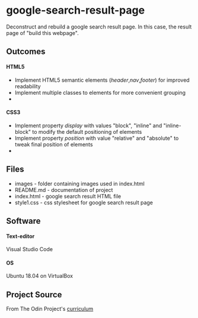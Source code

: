 # google-search-result-page
Deconstruct and rebuild a google search result page. In this case, the result page of "build this webpage".

## Outcomes
#### HTML5
* Implement HTML5 semantic elements (*header*,*nav*,*footer*) for improved readability
* Implement multiple classes to elements for more convenient grouping
* 
#### CSS3
* Implement property *display* with values "block", "inline" and "inline-block" to modify the default positioning of elements
* Implement property *position* with value "relative" and "absolute" to tweak final position of elements
* 

## Files
* images - folder containing images used in index.html
* README.md - documentation of project
* index.html - google search result HTML file
* style1.css - css stylesheet for google search result page

## Software
#### Text-editor
Visual Studio Code
#### OS
Ubuntu 18.04 on VirtualBox

## Project Source
From The Odin Project's [curriculum](http://www.theodinproject.com/courses/web-development-101/lessons/html-css)

